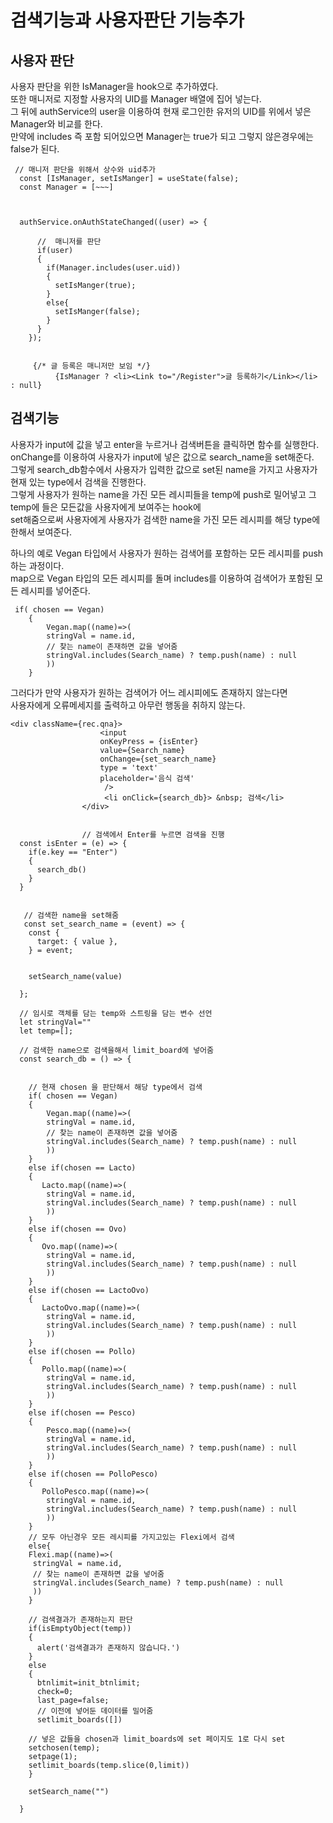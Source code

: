 # 검색기능과 사용자판단 기능추가

## 사용자 판단

사용자 판단을 위한 IsManager을 hook으로 추가하였다.\
또한 매니저로 지정할 사용자의 UID를 Manager 배열에 집어 넣는다.\
그 뒤에 authService의 user을 이용하여 현재 로그인한 유저의 UID를 위에서 넣은 Manager와 비교를 한다.\
만약에 includes 즉 포함 되어있으면 Manager는 true가 되고 그렇지 않은경우에는 false가 된다.

~~~
 // 매니저 판단을 위해서 상수와 uid추가
  const [IsManager, setIsManger] = useState(false);
  const Manager = [~~~]
  
  
  
  authService.onAuthStateChanged((user) => {

      //  매니저를 판단
      if(user)
      {
        if(Manager.includes(user.uid))
        {
          setIsManger(true);
        }
        else{
          setIsManger(false);
        }
      }
    });


     {/* 글 등록은 매니저만 보임 */}
          {IsManager ? <li><Link to="/Register">글 등록하기</Link></li> : null}
~~~

## 검색기능

사용자가 input에 값을 넣고 enter을 누르거나 검색버튼을 클릭하면 함수를 실행한다.\
onChange를 이용하여 사용자가 input에 넣은 값으로 search_name을 set해준다.\
그렇게 search_db함수에서 사용자가 입력한 값으로 set된 name을 가지고 사용자가 현재 있는 type에서 검색을 진행한다.\
그렇게 사용자가 원하는 name을 가진 모든 레시피들을 temp에 push로 밀어넣고 그 temp에 들은 모든값을 사용자에게 보여주는 hook에\
set해줌으로써 사용자에게 사용자가 검색한 name을 가진 모든 레시피를 해당 type에 한해서 보여준다.

하나의 예로 Vegan 타입에서 사용자가 원하는 검색어를 포함하는 모든 레시피를 push하는 과정이다.\
map으로 Vegan 타입의 모든 레시피를 돌며 includes를 이용하여 검색어가 포함된 모든 레시피를 넣어준다.
~~~
 if( chosen == Vegan)
    {
        Vegan.map((name)=>(
        stringVal = name.id,
        // 찾는 name이 존재하면 값을 넣어줌
        stringVal.includes(Search_name) ? temp.push(name) : null
        ))
    }
~~~

그러다가 만약 사용자가 원하는 검색어가 어느 레시피에도 존재하지 않는다면\
사용자에게 오류메세지를 출력하고 아무런 행동을 취하지 않는다.

~~~
<div className={rec.qna}>
                    <input
                    onKeyPress = {isEnter} 
                    value={Search_name}
                    onChange={set_search_name}
                    type = 'text'
                    placeholder='음식 검색'
                     />
                     <li onClick={search_db}> &nbsp; 검색</li>
                </div>
                
                
                // 검색에서 Enter를 누르면 검색을 진행
  const isEnter = (e) => {
    if(e.key == "Enter")
    {
      search_db()
    }
  }
  
  
   // 검색한 name을 set해줌
   const set_search_name = (event) => {
    const {
      target: { value },
    } = event;


    setSearch_name(value)
 
  };

  // 임시로 객체를 담는 temp와 스트링을 담는 변수 선언
  let stringVal=""
  let temp=[];

  // 검색한 name으로 검색을해서 limit_board에 넣어줌
  const search_db = () => {


    // 현재 chosen 을 판단해서 해당 type에서 검색
    if( chosen == Vegan)
    {
        Vegan.map((name)=>(
        stringVal = name.id,
        // 찾는 name이 존재하면 값을 넣어줌
        stringVal.includes(Search_name) ? temp.push(name) : null
        ))
    }
    else if(chosen == Lacto)
    {
       Lacto.map((name)=>(
        stringVal = name.id,
        stringVal.includes(Search_name) ? temp.push(name) : null
        ))
    }
    else if(chosen == Ovo)
    {
       Ovo.map((name)=>(
        stringVal = name.id,
        stringVal.includes(Search_name) ? temp.push(name) : null
        ))
    }
    else if(chosen == LactoOvo)
    {
       LactoOvo.map((name)=>(
        stringVal = name.id,
        stringVal.includes(Search_name) ? temp.push(name) : null
        ))
    }
    else if(chosen == Pollo)
    {
       Pollo.map((name)=>(
        stringVal = name.id,
        stringVal.includes(Search_name) ? temp.push(name) : null
        ))
    }
    else if(chosen == Pesco)
    {
        Pesco.map((name)=>(
        stringVal = name.id,
        stringVal.includes(Search_name) ? temp.push(name) : null
        ))
    }
    else if(chosen == PolloPesco)
    {
       PolloPesco.map((name)=>(
        stringVal = name.id,
        stringVal.includes(Search_name) ? temp.push(name) : null
        ))
    }
    // 모두 아닌경우 모든 레시피를 가지고있는 Flexi에서 검색
    else{
    Flexi.map((name)=>(
     stringVal = name.id,
     // 찾는 name이 존재하면 값을 넣어줌
     stringVal.includes(Search_name) ? temp.push(name) : null
     ))
    }

    // 검색결과가 존재하는지 판단
    if(isEmptyObject(temp))
    {
      alert('검색결과가 존재하지 않습니다.')
    }
    else
    {
      btnlimit=init_btnlimit;
      check=0;
      last_page=false;
      // 이전에 넣어둔 데이터를 밀어줌
      setlimit_boards([])

    // 넣은 값들을 chosen과 limit_boards에 set 페이지도 1로 다시 set
    setchosen(temp);
    setpage(1);
    setlimit_boards(temp.slice(0,limit))
    }
  
    setSearch_name("")
 
  }
~~~
